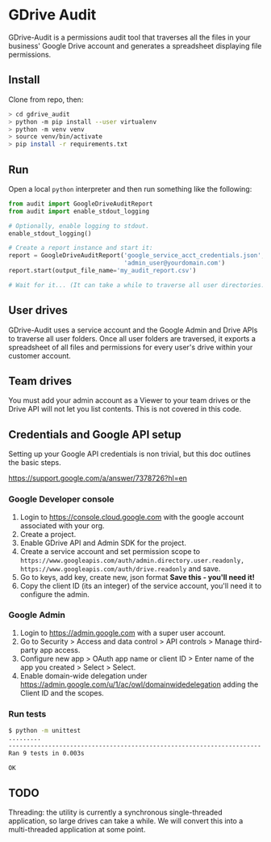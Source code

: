 # GDrive Audit

GDrive-Audit is a permissions audit tool that traverses all the files in your business' Google Drive account and 
generates a spreadsheet displaying file permissions.  

## Install

Clone from repo, then:
```bash
> cd gdrive_audit
> python -m pip install --user virtualenv
> python -m venv venv
> source venv/bin/activate
> pip install -r requirements.txt
```

## Run

Open a local `python` interpreter and then run something like the following:

```python
from audit import GoogleDriveAuditReport
from audit import enable_stdout_logging

# Optionally, enable logging to stdout.
enable_stdout_logging()

# Create a report instance and start it:  
report = GoogleDriveAuditReport('google_service_acct_credentials.json', 
                                'admin_user@yourdomain.com')    
report.start(output_file_name='my_audit_report.csv')

# Wait for it... (It can take a while to traverse all user directories.)
```
## User drives

GDrive-Audit uses a service account and the Google Admin and Drive APIs to traverse all user folders.
Once all user folders are traversed, it exports a spreadsheet of all files and permissions for every user's drive 
within your customer account.

## Team drives

You must add your admin account as a Viewer to your team drives or the Drive API will not let you list contents.  This is not covered in this code.


## Credentials and Google API setup

Setting up your Google API credentials is non trivial, but this doc outlines the basic steps.

https://support.google.com/a/answer/7378726?hl=en


### Google Developer console

1. Login to https://console.cloud.google.com with the google account associated with your org.
2. Create a project.
3. Enable GDrive API and Admin SDK for the project.
4. Create a service account and set permission scope to `https://www.googleapis.com/auth/admin.directory.user.readonly, https://www.googleapis.com/auth/drive.readonly` and save.
4. Go to keys, add key, create new, json format **Save this - you'll need it!**
5. Copy the client ID (its an integer) of the service account, you'll need it to configure the admin.

### Google Admin

1. Login to https://admin.google.com with a super user account.
2. Go to Security > Access and data control > API controls > Manage third-party app access.
3. Configure new app > OAuth app name or client ID > Enter name of the app you created > Select > Select.
4. Enable domain-wide delegation under https://admin.google.com/u/1/ac/owl/domainwidedelegation adding the Client ID and the scopes.

### Run tests

```bash
$ python -m unittest
.........
----------------------------------------------------------------------
Ran 9 tests in 0.003s

OK
```

## TODO

Threading: the utility is currently a synchronous single-threaded application, so large drives can take a while.
We will convert this into a multi-threaded application at some point.
